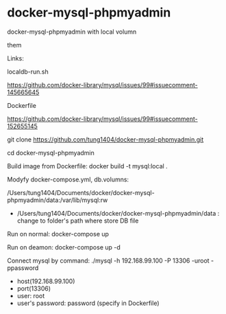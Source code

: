 # docker-mysql-phpmyadmin
docker-mysql-phpmyadmin with local volumn

them

Links:

localdb-run.sh

https://github.com/docker-library/mysql/issues/99#issuecomment-145665645

Dockerfile

https://github.com/docker-library/mysql/issues/99#issuecomment-152655145

git clone https://github.com/tung1404/docker-mysql-phpmyadmin.git

cd docker-mysql-phpmyadmin

Build image from Dockerfile:
docker build -t mysql:local .

Modyfy docker-compose.yml, db.volumns:

/Users/tung1404/Documents/docker/docker-mysql-phpmyadmin/data:/var/lib/mysql:rw
- /Users/tung1404/Documents/docker/docker-mysql-phpmyadmin/data : change to folder's path where store DB file

Run on normal: docker-compose up

Run on deamon: docker-compose up -d

Connect mysql by command: ./mysql -h 192.168.99.100 -P 13306 -uroot -ppassword
- host(192.168.99.100)
- port(13306)
- user: root
- user's password: password (specify in Dockerfile)

